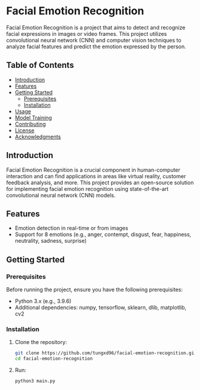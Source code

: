 # Facial Emotion Recognition

Facial Emotion Recognition is a project that aims to detect and recognize facial expressions in images or video frames. This project utilizes convolutional neural network (CNN) and computer vision techniques to analyze facial features and predict the emotion expressed by the person.

## Table of Contents

- [Introduction](#introduction)
- [Features](#features)
- [Getting Started](#getting-started)
  - [Prerequisites](#prerequisites)
  - [Installation](#installation)
- [Usage](#usage)
- [Model Training](#model-training)
- [Contributing](#contributing)
- [License](#license)
- [Acknowledgments](#acknowledgments)

## Introduction

Facial Emotion Recognition is a crucial component in human-computer interaction and can find applications in areas like virtual reality, customer feedback analysis, and more. This project provides an open-source solution for implementing facial emotion recognition using state-of-the-art convolutional neural network (CNN) models.

## Features

- Emotion detection in real-time or from images
- Support for 8 emotions (e.g., anger, contempt, disgust, fear, happiness, neutrality, sadness, surprise)

## Getting Started

### Prerequisites

Before running the project, ensure you have the following prerequisites:

- Python 3.x (e.g., 3.9.6)
- Additional dependencies: numpy, tensorflow, sklearn, dlib, matplotlib, cv2

### Installation

1. Clone the repository:

   ```zsh
   git clone https://github.com/tungxd96/facial-emotion-recognition.git
   cd facial-emotion-recognition
   ```

2. Run:

    ```zsh
    python3 main.py
    ```

